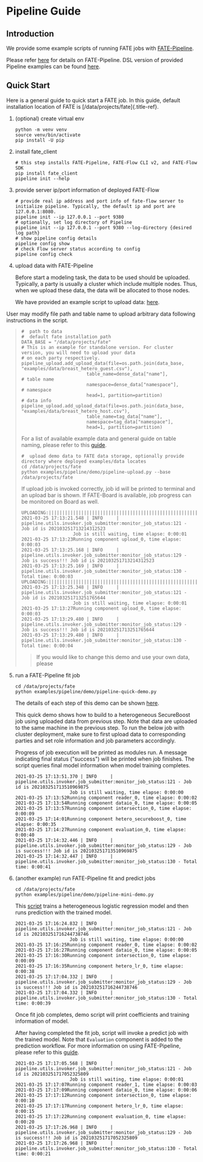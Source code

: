 Pipeline Guide
==============

Introduction
------------

We provide some example scripts of running FATE jobs with
[FATE-Pipeline](../../../examples/pipeline).

Please refer [here](../../api/pipeline.md) for details on
FATE-Pipeline. DSL version of provided Pipeline examples can be found
[here](../../../examples/dsl/v2).

Quick Start
-----------

Here is a general guide to quick start a FATE job. In this guide,
default installation location of FATE is
[/data/projects/fate]{.title-ref}.

1.  (optional) create virtual env

    ``` {.sourceCode .bash}
    python -m venv venv
    source venv/bin/activate
    pip install -U pip
    ```

2.  install fate\_client

    ``` {.sourceCode .bash}
    # this step installs FATE-Pipeline, FATE-Flow CLI v2, and FATE-Flow SDK
    pip install fate_client
    pipeline init --help
    ```

3.  provide server ip/port information of deployed FATE-Flow

    ``` {.sourceCode .bash}
    # provide real ip address and port info of fate-flow server to initialize pipeline. Typically, the default ip and port are 127.0.0.1:8080.
    pipeline init --ip 127.0.0.1 --port 9380
    # optionally, set log directory of Pipeline
    pipeline init --ip 127.0.0.1 --port 9380 --log-directory {desired log path}
    # show pipeline config details
    pipeline config show
    # check Flow server status according to config
    pipeline config check
    ```

4.  upload data with FATE-Pipeline

    Before start a modeling task, the data to be used should be
    uploaded. Typically, a party is usually a cluster which include
    multiple nodes. Thus, when we upload these data, the data will be
    allocated to those nodes.

    We have provided an example script to upload data:
    [here](../../../examples/pipeline/demo/pipeline-upload.py).

User may modify file path and table name to upload arbitrary data
following instructions in the script.

> ``` {.sourceCode .python}
> #  path to data
> #  default fate installation path
> DATA_BASE = "/data/projects/fate"
> # This is an example for standalone version. For cluster version, you will need to upload your data
> # on each party respectively.
> pipeline_upload.add_upload_data(file=os.path.join(data_base, "examples/data/breast_hetero_guest.csv"),
>                         table_name=dense_data["name"],             # table name
>                         namespace=dense_data["namespace"],         # namespace
>                         head=1, partition=partition)               # data info
> pipeline_upload.add_upload_data(file=os.path.join(data_base, "examples/data/breast_hetero_host.csv"),
>                         table_name=tag_data["name"],
>                         namespace=tag_data["namespace"],
>                         head=1, partition=partition)
> ```
>
> For a list of available example data and general guide on table
> naming, please refer to this [guide](../data/README.md).
>
> ``` {.sourceCode .bash}
> #  upload demo data to FATE data storage, optionally provide directory where deployed examples/data locates
> cd /data/projects/fate
> python examples/pipeline/demo/pipeline-upload.py --base /data/projects/fate
> ```
>
> If upload job is invoked correctly, job id will be printed to terminal
> and an upload bar is shown. If FATE-Board is available, job progress
> can be monitored on Board as well.
>
>     UPLOADING:||||||||||||||||||||||||||||||||||||||||||||||||||||||||||||||||||||||||||||||||||||||||||||||||||||100.00%
>     2021-03-25 17:13:21.548 | INFO     | pipeline.utils.invoker.job_submitter:monitor_job_status:121 - Job id is 202103251713214312523
>                        Job is still waiting, time elapse: 0:00:01
>     2021-03-25 17:13:23Running component upload_0, time elapse: 0:00:03
>     2021-03-25 17:13:25.168 | INFO     | pipeline.utils.invoker.job_submitter:monitor_job_status:129 - Job is success!!! Job id is 202103251713214312523
>     2021-03-25 17:13:25.169 | INFO     | pipeline.utils.invoker.job_submitter:monitor_job_status:130 - Total time: 0:00:03
>     UPLOADING:||||||||||||||||||||||||||||||||||||||||||||||||||||||||||||||||||||||||||||||||||||||||||||||||||||100.00%
>     2021-03-25 17:13:25.348 | INFO     | pipeline.utils.invoker.job_submitter:monitor_job_status:121 - Job id is 202103251713251765644
>                        Job is still waiting, time elapse: 0:00:01
>     2021-03-25 17:13:27Running component upload_0, time elapse: 0:00:03
>     2021-03-25 17:13:29.480 | INFO     | pipeline.utils.invoker.job_submitter:monitor_job_status:129 - Job is success!!! Job id is 202103251713251765644
>     2021-03-25 17:13:29.480 | INFO     | pipeline.utils.invoker.job_submitter:monitor_job_status:130 - Total time: 0:00:04
>
> > If you would like to change this demo and use your own data, please

5.  run a FATE-Pipeline fit job

    ``` {.sourceCode .bash}
    cd /data/projects/fate
    python examples/pipeline/demo/pipeline-quick-demo.py
    ```

    The details of each step of this demo can be shown
    [here](../../../examples/pipeline/demo/pipeline-quick-demo.py).

    This quick demo shows how to build to a heterogeneous SecureBoost
    job using uploaded data from previous step. Note that data are
    uploaded to the same machine in the previous step. To run the below
    job with cluster deployment, make sure to first upload data to
    corresponding parties and set role information and job parameters
    accordingly.

    Progress of job execution will be printed as modules run. A message
    indicating final status (\"success\") will be printed when job
    finishes. The script queries final model information when model
    training completes.

        2021-03-25 17:13:51.370 | INFO     | pipeline.utils.invoker.job_submitter:monitor_job_status:121 - Job id is 202103251713510969875
                            Job is still waiting, time elapse: 0:00:00
        2021-03-25 17:13:52Running component reader_0, time elapse: 0:00:02
        2021-03-25 17:13:54Running component dataio_0, time elapse: 0:00:05
        2021-03-25 17:13:57Running component intersection_0, time elapse: 0:00:09
        2021-03-25 17:14:01Running component hetero_secureboost_0, time elapse: 0:00:35
        2021-03-25 17:14:27Running component evaluation_0, time elapse: 0:00:40
        2021-03-25 17:14:32.446 | INFO     | pipeline.utils.invoker.job_submitter:monitor_job_status:129 - Job is success!!! Job id is 202103251713510969875
        2021-03-25 17:14:32.447 | INFO     | pipeline.utils.invoker.job_submitter:monitor_job_status:130 - Total time: 0:00:41

6.  (another example) run FATE-Pipeline fit and predict jobs

    ``` {.sourceCode .bash}
    cd /data/projects/fate
    python examples/pipeline/demo/pipeline-mini-demo.py
    ```

    This [script](../../../examples/pipeline/demo/pipeline-mini-demo.py)
    trains a heterogeneous logistic regression model and then runs
    prediction with the trained model.

        2021-03-25 17:16:24.832 | INFO     | pipeline.utils.invoker.job_submitter:monitor_job_status:121 - Job id is 202103251716244738746
                            Job is still waiting, time elapse: 0:00:00
        2021-03-25 17:16:25Running component reader_0, time elapse: 0:00:02
        2021-03-25 17:16:27Running component dataio_0, time elapse: 0:00:05
        2021-03-25 17:16:30Running component intersection_0, time elapse: 0:00:09
        2021-03-25 17:16:35Running component hetero_lr_0, time elapse: 0:00:38
        2021-03-25 17:17:04.332 | INFO     | pipeline.utils.invoker.job_submitter:monitor_job_status:129 - Job is success!!! Job id is 202103251716244738746
        2021-03-25 17:17:04.332 | INFO     | pipeline.utils.invoker.job_submitter:monitor_job_status:130 - Total time: 0:00:39

    Once fit job completes, demo script will print coefficients and
    training information of model.

    After having completed the fit job, script will invoke a predict job
    with the trained model. Note that `Evaluation` component is added to
    the prediction workflow. For more information on using
    FATE-Pipeline, please refer to this [guide](../../api/pipeline.md).

        2021-03-25 17:17:05.568 | INFO     | pipeline.utils.invoker.job_submitter:monitor_job_status:121 - Job id is 202103251717052325809
                            Job is still waiting, time elapse: 0:00:01
        2021-03-25 17:17:07Running component reader_1, time elapse: 0:00:03
        2021-03-25 17:17:09Running component dataio_0, time elapse: 0:00:06
        2021-03-25 17:17:12Running component intersection_0, time elapse: 0:00:10
        2021-03-25 17:17:17Running component hetero_lr_0, time elapse: 0:00:15
        2021-03-25 17:17:22Running component evaluation_0, time elapse: 0:00:20
        2021-03-25 17:17:26.968 | INFO     | pipeline.utils.invoker.job_submitter:monitor_job_status:129 - Job is success!!! Job id is 202103251717052325809
        2021-03-25 17:17:26.968 | INFO     | pipeline.utils.invoker.job_submitter:monitor_job_status:130 - Total time: 0:00:21
